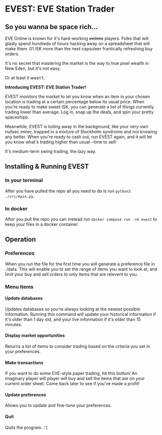 # EVEST: EVE Station Trader

## So you wanna be space rich...

EVE Online is known for it's hard-working ~~victims~~ players. Folks that will gladly spend hundreds of hours hacking away on a spreadsheet that will make them .01 ISK more than the next capsuleer frantically refreshing buy orders.

It's no secret that mastering the market is the way to true pixel wealth in New Eden, but it's not easy.

Or at least it wasn't.

**Introducing EVEST: EVE Station Trader!**

EVEST monitors the market to let you know when an item in your chosen location is trading at a certain percentage below its usual price. When you're ready to make sweet ISK, you can generate a list of things currently trading lower than average. Log in, snap up the deals, and spin your pretty spaceships.

Meanwhile, EVEST is toiling away in the background, like your very own nullsec miner, trapped in a mixture of Stockholm syndrome and not knowing any better. When you're ready to cash out, run EVEST again, and it will let you know what's trading higher than usual--time to sell!

It's medium-term swing trading, the lazy way.

## Installing & Running EVEST

### In your terminal

After you have pulled the repo all you need to do is run `python3 ./src/main.py`.

### In docker

After you pull the repo you can instead run `docker compose run -rm evest` to keep your files in a docker container.

## Operation

### Preferences

When you run the file for the first time you will generate a preference file in ./data. This will enable you to set the range of items you want to look at, and limit your buy and sell orders to only items that are relevent to you.

### Menu Items

#### Update databases

Updates databases so you're always looking at the newest possible information. Running this command will update your historical information if it's older than 1 day old, and your live information if it's older than 15 minutes.

#### Display market opportunities

Returns a list of items to consider trading based on the criteria you set in your preferences.

#### Make transactions

If you want to do some EVE-style paper trading, hit this button! An imaginary player will player will buy and sell the items that are on your current order sheet. Come back later to see if you've made a profit!

#### Update preferences

Allows you to update and fine-tune your preferences.

#### Quit

Quits the program. :'(
